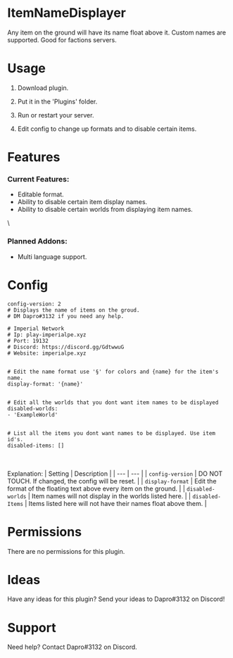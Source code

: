 # ItemNameDisplayer

Any item on the ground will have its name float above it. Custom names are supported. Good for factions servers.

# Usage

1. Download plugin.
2. Put it in the 'Plugins' folder.
3. Run or restart your server.

4. Edit config to change up formats and to disable certain items.

# Features
### Current Features:
* Editable format.
* Ability to disable certain item display names.
* Ability to disable certain worlds from displaying item names.


\
### Planned Addons:
* Multi language support.
# Config

```
config-version: 2
# Displays the name of items on the groud.
# DM Dapro#3132 if you need any help.

# Imperial Network
# Ip: play-imperialpe.xyz
# Port: 19132
# Discord: https://discord.gg/GdtwwuG
# Website: imperialpe.xyz


# Edit the name format use '§' for colors and {name} for the item's name.
display-format: '{name}'


# Edit all the worlds that you dont want item names to be displayed
disabled-worlds: 
- 'ExampleWorld'


# List all the items you dont want names to be displayed. Use item id's.
disabled-items: []
```
\
\
Explanation:
| Setting | Description |
| --- | --- |
| `config-version` | DO NOT TOUCH. If changed, the config will be reset. |
| `display-format` | Edit the format of the floating text above every item on the ground. |
| `disabled-worlds` | Item names will not display in the worlds listed here. |
| `disabled-Items` | Items listed here will not have their names float above them. |

# Permissions

There are no permissions for this plugin.

# Ideas

Have any ideas for this plugin?
Send your ideas to Dapro#3132 on Discord!

# Support

Need help?
Contact Dapro#3132 on Discord.
